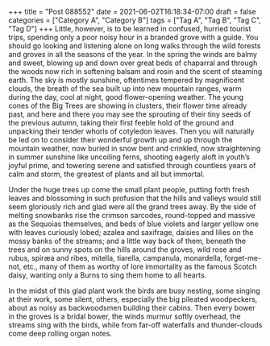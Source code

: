 +++
title = "Post 088552"
date = 2021-06-02T16:18:34-07:00
draft = false
categories = ["Category A", "Category B"]
tags = ["Tag A", "Tag B", "Tag C", "Tag D"]
+++
Little, however, is to be learned in confused, hurried tourist trips, spending only a poor noisy hour in a branded grove with a guide. You should go looking and listening alone on long walks through the wild forests and groves in all the seasons of the year. In the spring the winds are balmy and sweet, blowing up and down over great beds of chaparral and through the woods now rich in softening balsam and rosin and the scent of steaming earth. The sky is mostly sunshine, oftentimes tempered by magnificent clouds, the breath of the sea built up into new mountain ranges, warm during the day, cool at night, good flower-opening weather. The young cones of the Big Trees are showing in clusters, their flower time already past, and here and there you may see the sprouting of their tiny seeds of the previous autumn, taking their first feeble hold of the ground and unpacking their tender whorls of cotyledon leaves. Then you will naturally be led on to consider their wonderful growth up and up through the mountain weather, now buried in snow bent and crinkled, now straightening in summer sunshine like uncoiling ferns, shooting eagerly aloft in youth’s joyful prime, and towering serene and satisfied through countless years of calm and storm, the greatest of plants and all but immortal.

Under the huge trees up come the small plant people, putting forth fresh leaves and blossoming in such profusion that the hills and valleys would still seem gloriously rich and glad were all the grand trees away. By the side of melting snowbanks rise the crimson sarcodes, round-topped and massive as the Sequoias themselves, and beds of blue violets and larger yellow one with leaves curiously lobed; azalea and saxifrage, daisies and lilies on the mossy banks of the streams; and a little way back of them, beneath the trees and on sunny spots on the hills around the groves, wild rose and rubus, spiræa and ribes, mitella, tiarella, campanula, monardella, forget-me-not, etc., many of them as worthy of lore immortality as the famous Scotch daisy, wanting only a Burns to sing them home to all hearts.

In the midst of this glad plant work the birds are busy nesting, some singing at their work, some silent, others, especially the big pileated woodpeckers, about as noisy as backwoodsmen building their cabins. Then every bower in the groves is a bridal bower, the winds murmur softly overhead, the streams sing with the birds, while from far-off waterfalls and thunder-clouds come deep rolling organ notes.
